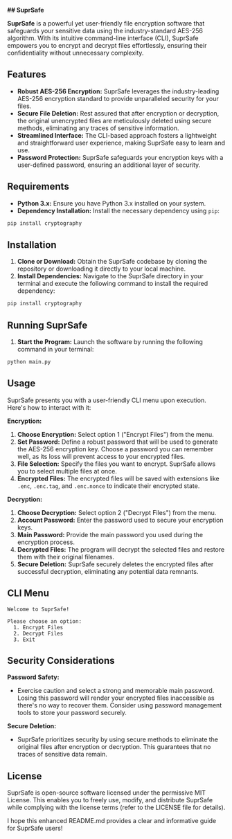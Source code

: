 **## SuprSafe**

**SuprSafe** is a powerful yet user-friendly file encryption software that safeguards your sensitive data using the industry-standard AES-256 algorithm. With its intuitive command-line interface (CLI), SuprSafe empowers you to encrypt and decrypt files effortlessly, ensuring their confidentiality without unnecessary complexity.

## Features

- **Robust AES-256 Encryption:** SuprSafe leverages the industry-leading AES-256 encryption standard to provide unparalleled security for your files.
- **Secure File Deletion:** Rest assured that after encryption or decryption, the original unencrypted files are meticulously deleted using secure methods, eliminating any traces of sensitive information.
- **Streamlined Interface:** The CLI-based approach fosters a lightweight and straightforward user experience, making SuprSafe easy to learn and use.
- **Password Protection:** SuprSafe safeguards your encryption keys with a user-defined password, ensuring an additional layer of security.

## Requirements

- **Python 3.x:** Ensure you have Python 3.x installed on your system.
- **Dependency Installation:** Install the necessary dependency using `pip`:

```bash
pip install cryptography
```

## Installation

1. **Clone or Download:** Obtain the SuprSafe codebase by cloning the repository or downloading it directly to your local machine.
2. **Install Dependencies:** Navigate to the SuprSafe directory in your terminal and execute the following command to install the required dependency:

```bash
pip install cryptography
```

## Running SuprSafe

1. **Start the Program:** Launch the software by running the following command in your terminal:

```bash
python main.py
```

## Usage

SuprSafe presents you with a user-friendly CLI menu upon execution. Here's how to interact with it:

**Encryption:**

1. **Choose Encryption:** Select option 1 ("Encrypt Files") from the menu.
2. **Set Password:** Define a robust password that will be used to generate the AES-256 encryption key. Choose a password you can remember well, as its loss will prevent access to your encrypted files.
3. **File Selection:** Specify the files you want to encrypt. SuprSafe allows you to select multiple files at once.
4. **Encrypted Files:** The encrypted files will be saved with extensions like `.enc`, `.enc.tag`, and `.enc.nonce` to indicate their encrypted state.

**Decryption:**

1. **Choose Decryption:** Select option 2 ("Decrypt Files") from the menu.
2. **Account Password:** Enter the password used to secure your encryption keys.
3. **Main Password:** Provide the main password you used during the encryption process.
4. **Decrypted Files:** The program will decrypt the selected files and restore them with their original filenames.
5. **Secure Deletion:** SuprSafe securely deletes the encrypted files after successful decryption, eliminating any potential data remnants.

## CLI Menu

```text
Welcome to SuprSafe!

Please choose an option:
  1. Encrypt Files
  2. Decrypt Files
  3. Exit
```

## Security Considerations

**Password Safety:**

- Exercise caution and select a strong and memorable main password. Losing this password will render your encrypted files inaccessible as there's no way to recover them. Consider using password management tools to store your password securely.

**Secure Deletion:**

- SuprSafe prioritizes security by using secure methods to eliminate the original files after encryption or decryption. This guarantees that no traces of sensitive data remain.

## License

SuprSafe is open-source software licensed under the permissive MIT License. This enables you to freely use, modify, and distribute SuprSafe while complying with the license terms (refer to the LICENSE file for details).

I hope this enhanced README.md provides a clear and informative guide for SuprSafe users!